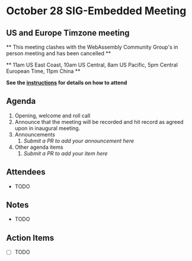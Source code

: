 # October 28 SIG-Embedded Meeting

## US and Europe Timzone meeting

** This meeting clashes with the WebAssembly Community Group's in person meeting and  has been cancelled **



** 11am US East Coast, 10am US Central, 8am US Pacific, 5pm Central European Time, 11pm China **

**See the [instructions](../README.md) for details on how to attend**

## Agenda

1. Opening, welcome and roll call
2. Announce that the meeting will be recorded and hit record as agreed upon in inaugural meeting. 
3. Announcements
   1. _Submit a PR to add your announcement here_
4. Other agenda items
   1. _Submit a PR to add your item here_

## Attendees

* TODO

## Notes

* TODO

## Action Items

* [ ] TODO
